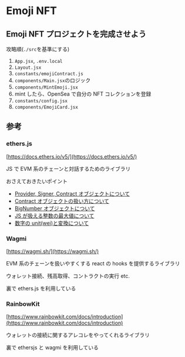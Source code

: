 # Emoji NFT

## Emoji NFT プロジェクトを完成させよう

攻略順(`./src`を基準にする)

1. `App.jsx`, `.env.local`
1. `Layout.jsx`
1. `constants/emojiContract.js`
1. `components/Main.jsx`のロジック
1. `components/MintEmoji.jsx`
1. mint したら、OpenSea で自分の NFT コレクションを登録
1. `constants/config.jsx`
1. `components/EmojiCard.jsx`

## 参考

### ethers.js

[https://docs.ethers.io/v5/](https://docs.ethers.io/v5/)

JS で EVM 系のチェーンと対話するためのライブラリ

おさえておきたいポイント

- [Provider, Signer, Contract オブジェクトについて](https://docs.ethers.io/v5/getting-started/#getting-started--glossary)
- [Contract オブジェクトの扱い方について](https://docs.ethers.io/v5/getting-started/#getting-started--contracts)
- [BigNumber オブジェクトについて](https://docs.ethers.io/v5/api/utils/bignumber/)
- [JS が扱える整数の最大値について](https://developer.mozilla.org/ja/docs/Web/JavaScript/Reference/Global_Objects/Number/MAX_SAFE_INTEGER)
- [数字の unit(wei)と変換について](https://docs.ethers.io/v5/api/utils/display-logic/)

### Wagmi

[https://wagmi.sh/](https://wagmi.sh/)

EVM 系のチェーンを扱いやすくする react の hooks を提供するライブラリ

ウォレット接続、残高取得、コントラクトの実行 etc.

裏で ethers.js を利用している

### RainbowKit

[https://www.rainbowkit.com/docs/introduction](https://www.rainbowkit.com/docs/introduction)

ウォレットの接続に関するアレコレをやってくれるライブラリ

裏で ethersjs と wagmi を利用している

